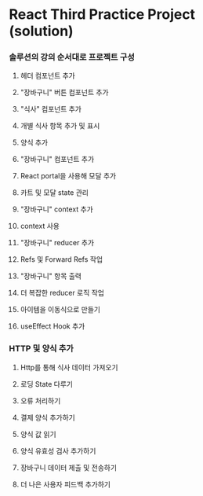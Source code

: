 # React Third Practice Project (solution)

### 솔루션의 강의 순서대로 프로젝트 구성

1. 헤더 컴포넌트 추가

2. "장바구니" 버튼 컴포넌트 추가

3. "식사" 컴포넌트 추가

4. 개별 식사 항목 추가 및 표시

5. 양식 추가

6. "장바구니" 컴포넌트 추가

7. React portal을 사용해 모달 추가

8. 카트 및 모달 state 관리

9. "장바구니" context 추가

10. context 사용

11. "장바구니" reducer 추가

12. Refs 및 Forward Refs 작업

13. "장바구니" 항목 출력

14. 더 복잡한 reducer 로직 작업

15. 아이템을 이동식으로 만들기

16. useEffect Hook 추가

### HTTP 및 양식 추가

1. Http를 통해 식사 데이터 가져오기

2. 로딩 State 다루기

3. 오류 처리하기

4. 결제 양식 추가하기

5. 양식 값 읽기

6. 양식 유효성 검사 추가하기

7. 장바구니 데이터 제출 및 전송하기

8. 더 나은 사용자 피드백 추가하기
